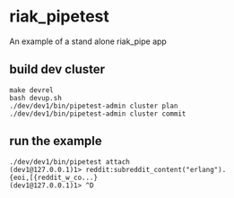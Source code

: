 riak_pipetest
=============

An example of a stand alone riak_pipe app

build dev cluster
------------------

    make devrel
    bash devup.sh
    ./dev/dev1/bin/pipetest-admin cluster plan
    ./dev/dev1/bin/pipetest-admin cluster commit

run the example
-----------------

    ./dev/dev1/bin/pipetest attach
    (dev1@127.0.0.1)1> reddit:subreddit_content("erlang").
    {eoi,[{reddit_w_co...}
    (dev1@127.0.0.1)1> ^D
